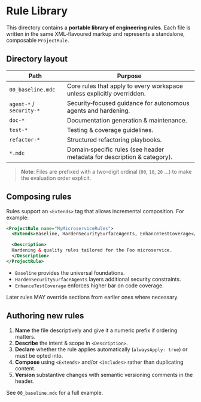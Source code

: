 # Rule Library

This directory contains a **portable library of engineering rules**.  Each file is written in the same XML‐flavoured markup and represents a standalone, composable `ProjectRule`.

## Directory layout

| Path | Purpose |
|------|---------|
| `00_baseline.mdc` | Core rules that apply to every workspace unless explicitly overridden. |
| `agent-*` / `security-*` | Security‐focused guidance for autonomous agents and hardening. |
| `doc-*` | Documentation generation & maintenance. |
| `test-*` | Testing & coverage guidelines. |
| `refactor-*` | Structured refactoring playbooks. |
| `*.mdc` | Domain‐specific rules (see header metadata for description & category). |

> **Note**: Files are prefixed with a two–digit ordinal (`00`, `10`, `20` …) to make the evaluation order explicit.

## Composing rules

Rules support an `<Extends>` tag that allows incremental composition.  For example:

```xml
<ProjectRule name="MyMicroserviceRules">
  <Extends>Baseline, HardenSecuritySurfaceAgents, EnhanceTestCoverage</Extends>

  <Description>
  Hardening & quality rules tailored for the Foo microservice.
  </Description>
</ProjectRule>
```

* `Baseline` provides the universal foundations.
* `HardenSecuritySurfaceAgents` layers additional security constraints.
* `EnhanceTestCoverage` enforces higher bar on code coverage.

Later rules MAY override sections from earlier ones where necessary.

## Authoring new rules

1. **Name** the file descriptively and give it a numeric prefix if ordering matters.
2. **Describe** the intent & scope in `<Description>`.
3. **Declare** whether the rule applies automatically (`alwaysApply: true`) or must be opted into.
4. **Compose** using `<Extends>` and/or `<Includes>` rather than duplicating content.
5. **Version** substantive changes with semantic versioning comments in the header.

See `00_baseline.mdc` for a full example.